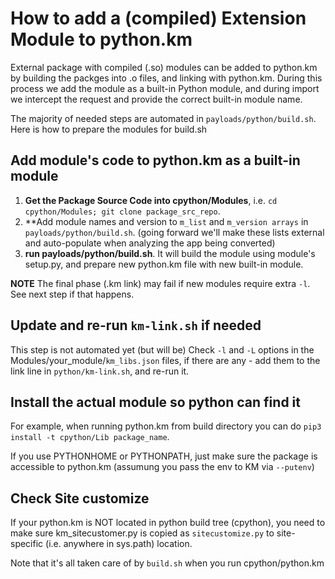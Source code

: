 # How to add a (compiled) Extension Module to python.km

External package with compiled (.so) modules can be added to python.km by building the packges into .o files, and linking with python.km.
During this process we add the module as a built-in Python module, and during import we intercept the request and provide the correct built-in module name.

The majority of needed steps are automated in `payloads/python/build.sh`. Here is how to prepare the modules for build.sh

## Add module's code to python.km as a built-in module

1. **Get the Package Source Code into cpython/Modules**, i.e. `cd cpython/Modules; git clone package_src_repo`.
1. **Add module names and version to `m_list` and `m_version arrays` in `payloads/python/build.sh`. (going forward we'll make these lists external and auto-populate when analyzing the app being converted)
1. **run payloads/python/build.sh**. It will build the module using module's setup.py, and prepare new python.km file with new built-in module.

**NOTE** The final phase (.km link) may fail if new modules require extra `-l`. See next step if that happens.

## Update and re-run `km-link.sh` if needed

This step is not automated yet (but will be)
Check `-l` and `-L` options in  the Modules/your_module/`km_libs.json` files, if there are any - add them to the link line in `python/km-link.sh`, and re-run it.

## Install the actual module so python can find it

For example, when running python.km from build directory you can do `pip3 install -t cpython/Lib package_name`.

If you use PYTHONHOME or PYTHONPATH, just make sure the package is accessible to python.km (assumung you pass the env to KM via `--putenv`)

## Check Site customize

If your python.km is NOT located in python build tree (cpython), you need to make sure km_sitecustomer.py is copied as `sitecustomize.py` to site-specific (i.e. anywhere in sys.path) location.

Note that it's all taken care of by `build.sh` when you run cpython/python.km

